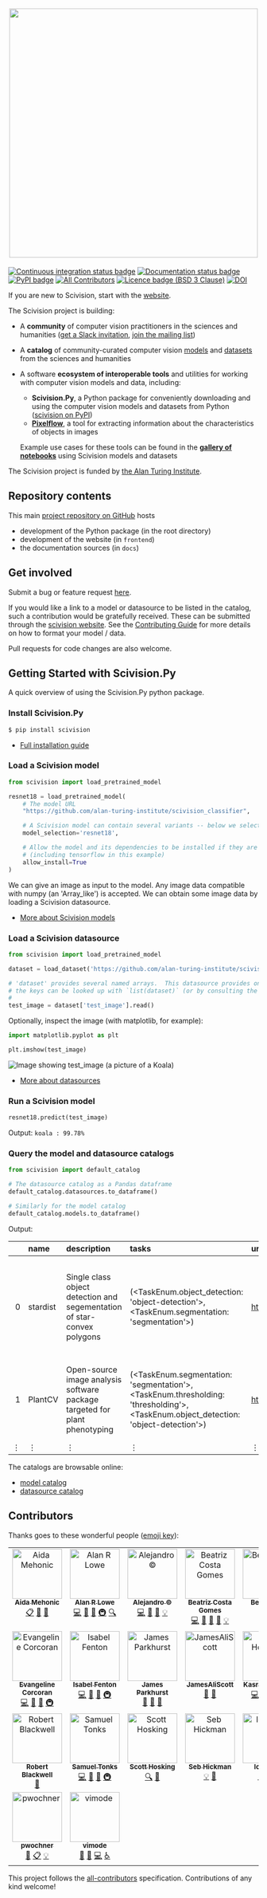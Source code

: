 <h1 align="center">
<img src="https://raw.githubusercontent.com/alan-turing-institute/scivision/main/imgs/logo_name.png" width="500"/>
</h1>

[![Continuous integration status badge](https://github.com/alan-turing-institute/scivision/actions/workflows/scivision.yml/badge.svg)](https://github.com/alan-turing-institute/scivision/actions/workflows/scivision.yml)
[![Documentation status badge](https://readthedocs.org/projects/scivision/badge/?version=latest)](https://scivision.readthedocs.io/en/latest/?badge=latest)
[![PyPI badge](https://img.shields.io/pypi/v/scivision)](https://pypi.org/project/scivision/)
[![All Contributors](https://img.shields.io/github/all-contributors/alan-turing-institute/scivision?color=ee8449)](#contributors)
[![Licence badge (BSD 3 Clause)](https://img.shields.io/badge/License-BSD_3--Clause-blue.svg)](https://github.com/alan-turing-institute/scivision/blob/main/LICENSE)
[![DOI](https://zenodo.org/badge/367023884.svg)](https://zenodo.org/doi/10.5281/zenodo.10792860)

If you are new to Scivision, start with the [website](https://sci.vision/).

The Scivision project is building:

- A **community** of computer vision practitioners in the sciences and humanities
   ([get a Slack invitation](https://docs.google.com/forms/d/e/1FAIpQLSfDPbsb_CWApnodHlNyOQMQdKhKA9meJi_SAuh8K8dVpbIiDA/viewform), [join the mailing list](https://scivision.substack.com/))
- A **catalog** of community-curated computer vision [models](https://sci.vision/#/model-grid) and [datasets](https://sci.vision/#/datasource-grid) from the sciences and humanities
- A software **ecosystem of interoperable tools** and utilities for working with computer vision models and data, including:
  - **Scivision.Py**, a Python package for conveniently downloading and using the computer vision models and datasets from Python ([scivision on PyPI](https://pypi.org/project/scivision/))
  - **[Pixelflow](https://github.com/alan-turing-institute/pixelflow)**, a tool for extracting information about the characteristics of objects in images

  Example use cases for these tools can be found in the [**gallery of notebooks**](https://github.com/scivision-gallery) using Scivision models and datasets 

The Scivision project is funded by [the Alan Turing Institute](https://www.turing.ac.uk/).

## Repository contents

This main [project repository on GitHub](https://github.com/alan-turing-institute/scivision) hosts
  - development of the Python package (in the root directory)
  - development of the website (in `frontend`)
  - the documentation sources (in `docs`)

## Get involved
Submit a bug or feature request [here](https://github.com/alan-turing-institute/scivision/issues).

If you would like a link to a model or datasource to be listed in the catalog, such a contribution would be gratefully received. These can be submitted through the [scivision website](https://sci.vision/#/contribute). See the [Contributing Guide](https://scivision.readthedocs.io/en/latest/contributing.html) for more details on how to format your model / data.  

Pull requests for code changes are also welcome.


## Getting Started with Scivision.Py

A quick overview of using the Scivision.Py python package.

### Install Scivision.Py

```sh
$ pip install scivision
```

- [Full installation guide](https://scivision.readthedocs.io/en/latest/user_guide.html#installation)

### Load a Scivision model

```python
from scivision import load_pretrained_model

resnet18 = load_pretrained_model(
    # The model URL
    "https://github.com/alan-turing-institute/scivision_classifier",

    # A Scivision model can contain several variants -- below we select the one to use
    model_selection='resnet18',

    # Allow the model and its dependencies to be installed if they are not already
    # (including tensorflow in this example)
    allow_install=True
)
```

We can give an image as input to the model.  Any image data compatible with numpy (an 'Array_like') is accepted.
We can obtain some image data by loading a Scivision datasource.

- [More about Scivision models](https://scivision.readthedocs.io/en/latest/model_repository_template.html)

### Load a Scivision datasource

```python
from scivision import load_pretrained_model

dataset = load_dataset('https://github.com/alan-turing-institute/scivision-test-data')

# 'dataset' provides several named arrays.  This datasource provides one named 'test_image':
# the keys can be looked up with `list(dataset)` (or by consulting the datasource documentation)
#
test_image = dataset['test_image'].read()
```

Optionally, inspect the image (with matplotlib, for example):
```python
import matplotlib.pyplot as plt

plt.imshow(test_image)
```

![Image showing test_image (a picture of a Koala)](https://upload.wikimedia.org/wikipedia/commons/thumb/2/21/Cutest_Koala.jpg/262px-Cutest_Koala.jpg)

- [More about datasources](https://scivision.readthedocs.io/en/latest/data_repository_template.html)

### Run a Scivision model

```python
resnet18.predict(test_image)
```

Output: `koala : 99.78%`

### Query the model and datasource catalogs

```python
from scivision import default_catalog

# The datasource catalog as a Pandas dataframe
default_catalog.datasources.to_dataframe()

# Similarly for the model catalog
default_catalog.models.to_dataframe()
```

Output:

|    | name     | description                                                                | tasks                                                                                                                               | url                                       | pkg_url                                             | format   | scivision_usable   | pretrained   | labels_required   | institution         | tags                                                                                                                                  |
|---:|:---------|:---------------------------------------------------------------------------|:------------------------------------------------------------------------------------------------------------------------------------|:------------------------------------------|:----------------------------------------------------|:---------|:-------------------|:-------------|:------------------|:--------------------|:--------------------------------------------------------------------------------------------------------------------------------------|
|  0 | stardist | Single class object detection and segementation of star-convex polygons    | (<TaskEnum.object_detection: 'object-detection'>, <TaskEnum.segmentation: 'segmentation'>)                                          | https://github.com/stardist/stardist      | git+https://github.com/stardist/stardist.git@master | image    | False              | True         | True              | ('epfl',)           | ('2D', '3D', 'optical-microscopy', 'xray', 'microtomography', 'cell-counting', 'plant-phenotyping', 'climate-change-and-agriculture') |
|  1 | PlantCV  | Open-source image analysis software package targeted for plant phenotyping | (<TaskEnum.segmentation: 'segmentation'>, <TaskEnum.thresholding: 'thresholding'>, <TaskEnum.object_detection: 'object-detection'>) | https://github.com/danforthcenter/plantcv | git+https://github.com/danforthcenter/plantcv@main  | image    | False              | True         | True              | ('danforthcenter',) | ('2D', 'hyperspectral', 'multispectral', 'near-infrared', 'infrared', 'plant-phenotyping', 'climate-change-and-agriculture')          |
|  ⋮ | ⋮ | ⋮ | ⋮ | ⋮ | ⋮ | ⋮ | ⋮ | ⋮ | ⋮ | ⋮ | ⋮ |


The catalogs are browsable online:
  - [model catalog](https://sci.vision/#/model-grid)
  - [datasource catalog](https://sci.vision/#/datasource-grid)

## Contributors

Thanks goes to these wonderful people ([emoji key](https://allcontributors.org/docs/en/emoji-key)):

<!-- ALL-CONTRIBUTORS-LIST:START - Do not remove or modify this section -->
<!-- prettier-ignore-start -->
<!-- markdownlint-disable -->
<table>
  <tbody>
    <tr>
      <td align="center" valign="top" width="14.28%"><a href="https://github.com/AidaMehonic"><img src="https://avatars.githubusercontent.com/u/45169136?v=4?s=100" width="100px;" alt="Aida Mehonic"/><br /><sub><b>Aida Mehonic</b></sub></a><br /><a href="#eventOrganizing-AidaMehonic" title="Event Organizing">📋</a> <a href="https://github.com/alan-turing-institute/scivision/commits?author=AidaMehonic" title="Documentation">📖</a> <a href="#ideas-AidaMehonic" title="Ideas, Planning, & Feedback">🤔</a></td>
      <td align="center" valign="top" width="14.28%"><a href="http://lowe.cs.ucl.ac.uk"><img src="https://avatars.githubusercontent.com/u/8217795?v=4?s=100" width="100px;" alt="Alan R Lowe"/><br /><sub><b>Alan R Lowe</b></sub></a><br /><a href="https://github.com/alan-turing-institute/scivision/commits?author=quantumjot" title="Code">💻</a> <a href="#ideas-quantumjot" title="Ideas, Planning, & Feedback">🤔</a> <a href="https://github.com/alan-turing-institute/scivision/commits?author=quantumjot" title="Documentation">📖</a> <a href="#infra-quantumjot" title="Infrastructure (Hosting, Build-Tools, etc)">🚇</a> <a href="#fundingFinding-quantumjot" title="Funding Finding">🔍</a></td>
      <td align="center" valign="top" width="14.28%"><a href="https://github.com/acocac"><img src="https://avatars.githubusercontent.com/u/13321552?v=4?s=100" width="100px;" alt="Alejandro ©"/><br /><sub><b>Alejandro ©</b></sub></a><br /><a href="https://github.com/alan-turing-institute/scivision/commits?author=acocac" title="Code">💻</a> <a href="#ideas-acocac" title="Ideas, Planning, & Feedback">🤔</a> <a href="#design-acocac" title="Design">🎨</a> <a href="#example-acocac" title="Examples">💡</a></td>
      <td align="center" valign="top" width="14.28%"><a href="https://github.com/mooniean"><img src="https://avatars.githubusercontent.com/u/6002774?v=4?s=100" width="100px;" alt="Beatriz Costa Gomes"/><br /><sub><b>Beatriz Costa Gomes</b></sub></a><br /><a href="https://github.com/alan-turing-institute/scivision/commits?author=mooniean" title="Code">💻</a> <a href="#ideas-mooniean" title="Ideas, Planning, & Feedback">🤔</a> <a href="https://github.com/alan-turing-institute/scivision/commits?author=mooniean" title="Documentation">📖</a> <a href="#design-mooniean" title="Design">🎨</a> <a href="#example-mooniean" title="Examples">💡</a></td>
      <td align="center" valign="top" width="14.28%"><a href="https://github.com/lupinthief"><img src="https://avatars.githubusercontent.com/u/3716248?v=4?s=100" width="100px;" alt="Ben Evans"/><br /><sub><b>Ben Evans</b></sub></a><br /><a href="#ideas-lupinthief" title="Ideas, Planning, & Feedback">🤔</a></td>
      <td align="center" valign="top" width="14.28%"><a href="http://edchalstrey.com/"><img src="https://avatars.githubusercontent.com/u/5486164?v=4?s=100" width="100px;" alt="Ed Chalstrey"/><br /><sub><b>Ed Chalstrey</b></sub></a><br /><a href="https://github.com/alan-turing-institute/scivision/commits?author=edwardchalstrey1" title="Code">💻</a> <a href="#ideas-edwardchalstrey1" title="Ideas, Planning, & Feedback">🤔</a> <a href="https://github.com/alan-turing-institute/scivision/commits?author=edwardchalstrey1" title="Documentation">📖</a> <a href="#infra-edwardchalstrey1" title="Infrastructure (Hosting, Build-Tools, etc)">🚇</a></td>
      <td align="center" valign="top" width="14.28%"><a href="https://erioldoesdesign.github.io/"><img src="https://avatars.githubusercontent.com/u/11681324?v=4?s=100" width="100px;" alt="Eriol Fox"/><br /><sub><b>Eriol Fox</b></sub></a><br /><a href="#ideas-Erioldoesdesign" title="Ideas, Planning, & Feedback">🤔</a> <a href="#design-Erioldoesdesign" title="Design">🎨</a></td>
    </tr>
    <tr>
      <td align="center" valign="top" width="14.28%"><a href="https://github.com/evangeline-corcoran"><img src="https://avatars.githubusercontent.com/u/82043547?v=4?s=100" width="100px;" alt="Evangeline Corcoran"/><br /><sub><b>Evangeline Corcoran</b></sub></a><br /><a href="https://github.com/alan-turing-institute/scivision/commits?author=evangeline-corcoran" title="Code">💻</a> <a href="#ideas-evangeline-corcoran" title="Ideas, Planning, & Feedback">🤔</a> <a href="https://github.com/alan-turing-institute/scivision/commits?author=evangeline-corcoran" title="Documentation">📖</a> <a href="#infra-evangeline-corcoran" title="Infrastructure (Hosting, Build-Tools, etc)">🚇</a></td>
      <td align="center" valign="top" width="14.28%"><a href="https://github.com/IFenton"><img src="https://avatars.githubusercontent.com/u/5773962?v=4?s=100" width="100px;" alt="Isabel Fenton"/><br /><sub><b>Isabel Fenton</b></sub></a><br /><a href="https://github.com/alan-turing-institute/scivision/commits?author=IFenton" title="Code">💻</a> <a href="#ideas-IFenton" title="Ideas, Planning, & Feedback">🤔</a> <a href="https://github.com/alan-turing-institute/scivision/commits?author=IFenton" title="Documentation">📖</a> <a href="#infra-IFenton" title="Infrastructure (Hosting, Build-Tools, etc)">🚇</a></td>
      <td align="center" valign="top" width="14.28%"><a href="https://github.com/jmp1985"><img src="https://avatars.githubusercontent.com/u/2241889?v=4?s=100" width="100px;" alt="James Parkhurst"/><br /><sub><b>James Parkhurst</b></sub></a><br /><a href="#ideas-jmp1985" title="Ideas, Planning, & Feedback">🤔</a> <a href="#data-jmp1985" title="Data">🔣</a> <a href="#plugin-jmp1985" title="Plugin/utility libraries">🔌</a></td>
      <td align="center" valign="top" width="14.28%"><a href="https://github.com/JamesAliScott"><img src="https://avatars.githubusercontent.com/u/49982034?v=4?s=100" width="100px;" alt="JamesAliScott"/><br /><sub><b>JamesAliScott</b></sub></a><br /><a href="#ideas-JamesAliScott" title="Ideas, Planning, & Feedback">🤔</a> <a href="#data-JamesAliScott" title="Data">🔣</a></td>
      <td align="center" valign="top" width="14.28%"><a href="https://github.com/kasra-hosseini"><img src="https://avatars.githubusercontent.com/u/1899856?v=4?s=100" width="100px;" alt="Kasra Hosseini"/><br /><sub><b>Kasra Hosseini</b></sub></a><br /><a href="https://github.com/alan-turing-institute/scivision/commits?author=kasra-hosseini" title="Code">💻</a> <a href="#ideas-kasra-hosseini" title="Ideas, Planning, & Feedback">🤔</a> <a href="https://github.com/alan-turing-institute/scivision/commits?author=kasra-hosseini" title="Documentation">📖</a> <a href="#infra-kasra-hosseini" title="Infrastructure (Hosting, Build-Tools, etc)">🚇</a></td>
      <td align="center" valign="top" width="14.28%"><a href="https://github.com/MartinSJRogers"><img src="https://avatars.githubusercontent.com/u/43956226?v=4?s=100" width="100px;" alt="Martin Rogers"/><br /><sub><b>Martin Rogers</b></sub></a><br /><a href="#data-martinsjrogers" title="Data">🔣</a> <a href="#example-martinsjrogers" title="Examples">💡</a> <a href="https://github.com/alan-turing-institute/scivision/commits?author=martinsjrogers" title="Code">💻</a> <a href="#ideas-martinsjrogers" title="Ideas, Planning, & Feedback">🤔</a></td>
      <td align="center" valign="top" width="14.28%"><a href="https://miquelmassot.github.io/"><img src="https://avatars.githubusercontent.com/u/1611148?v=4?s=100" width="100px;" alt="Miquel Massot"/><br /><sub><b>Miquel Massot</b></sub></a><br /><a href="https://github.com/alan-turing-institute/scivision/commits?author=miquelmassot" title="Code">💻</a> <a href="#ideas-miquelmassot" title="Ideas, Planning, & Feedback">🤔</a> <a href="https://github.com/alan-turing-institute/scivision/commits?author=miquelmassot" title="Documentation">📖</a> <a href="#plugin-miquelmassot" title="Plugin/utility libraries">🔌</a></td>
    </tr>
    <tr>
      <td align="center" valign="top" width="14.28%"><a href="http://www.robblackwell.com"><img src="https://avatars.githubusercontent.com/u/41913?v=4?s=100" width="100px;" alt="Robert Blackwell"/><br /><sub><b>Robert Blackwell</b></sub></a><br /><a href="#ideas-RobBlackwell" title="Ideas, Planning, & Feedback">🤔</a></td>
      <td align="center" valign="top" width="14.28%"><a href="https://github.com/Tonks684"><img src="https://avatars.githubusercontent.com/u/60216815?v=4?s=100" width="100px;" alt="Samuel Tonks"/><br /><sub><b>Samuel Tonks</b></sub></a><br /><a href="https://github.com/alan-turing-institute/scivision/commits?author=Tonks684" title="Code">💻</a> <a href="#ideas-Tonks684" title="Ideas, Planning, & Feedback">🤔</a> <a href="https://github.com/alan-turing-institute/scivision/commits?author=Tonks684" title="Documentation">📖</a> <a href="#infra-Tonks684" title="Infrastructure (Hosting, Build-Tools, etc)">🚇</a></td>
      <td align="center" valign="top" width="14.28%"><a href="https://scotthosking.com"><img src="https://avatars.githubusercontent.com/u/10783052?v=4?s=100" width="100px;" alt="Scott Hosking"/><br /><sub><b>Scott Hosking</b></sub></a><br /><a href="#fundingFinding-scotthosking" title="Funding Finding">🔍</a> <a href="#ideas-scotthosking" title="Ideas, Planning, & Feedback">🤔</a></td>
      <td align="center" valign="top" width="14.28%"><a href="http://shmh40.github.io"><img src="https://avatars.githubusercontent.com/u/56727418?v=4?s=100" width="100px;" alt="Seb Hickman"/><br /><sub><b>Seb Hickman</b></sub></a><br /><a href="#example-shmh40" title="Examples">💡</a> <a href="#talk-shmh40" title="Talks">📢</a></td>
      <td align="center" valign="top" width="14.28%"><a href="https://github.com/louisavz"><img src="https://avatars.githubusercontent.com/u/63079440?v=4?s=100" width="100px;" alt="louisavz"/><br /><sub><b>louisavz</b></sub></a><br /><a href="#ideas-louisavz" title="Ideas, Planning, & Feedback">🤔</a> <a href="#promotion-louisavz" title="Promotion">📣</a> <a href="#blog-louisavz" title="Blogposts">📝</a></td>
      <td align="center" valign="top" width="14.28%"><a href="https://github.com/nbarlowATI"><img src="https://avatars.githubusercontent.com/u/33832774?v=4?s=100" width="100px;" alt="nbarlowATI"/><br /><sub><b>nbarlowATI</b></sub></a><br /><a href="#ideas-nbarlowATI" title="Ideas, Planning, & Feedback">🤔</a> <a href="#eventOrganizing-nbarlowATI" title="Event Organizing">📋</a> <a href="#example-nbarlowATI" title="Examples">💡</a></td>
      <td align="center" valign="top" width="14.28%"><a href="https://github.com/ots22"><img src="https://avatars.githubusercontent.com/u/5434836?v=4?s=100" width="100px;" alt="ots22"/><br /><sub><b>ots22</b></sub></a><br /><a href="https://github.com/alan-turing-institute/scivision/commits?author=ots22" title="Code">💻</a> <a href="#ideas-ots22" title="Ideas, Planning, & Feedback">🤔</a> <a href="https://github.com/alan-turing-institute/scivision/commits?author=ots22" title="Documentation">📖</a> <a href="#infra-ots22" title="Infrastructure (Hosting, Build-Tools, etc)">🚇</a></td>
    </tr>
    <tr>
      <td align="center" valign="top" width="14.28%"><a href="https://github.com/pwochner"><img src="https://avatars.githubusercontent.com/u/78024695?v=4?s=100" width="100px;" alt="pwochner"/><br /><sub><b>pwochner</b></sub></a><br /><a href="#ideas-pwochner" title="Ideas, Planning, & Feedback">🤔</a> <a href="#eventOrganizing-pwochner" title="Event Organizing">📋</a> <a href="#example-pwochner" title="Examples">💡</a></td>
      <td align="center" valign="top" width="14.28%"><a href="https://github.com/vimode"><img src="https://avatars.githubusercontent.com/u/39148877?v=4?s=100" width="100px;" alt="vimode"/><br /><sub><b>vimode</b></sub></a><br /><a href="#ideas-vimode" title="Ideas, Planning, & Feedback">🤔</a> <a href="#design-vimode" title="Design">🎨</a> <a href="https://github.com/alan-turing-institute/scivision/commits?author=vimode" title="Code">💻</a> <a href="#a11y-vimode" title="Accessibility">️️️️♿️</a></td>
    </tr>
  </tbody>
</table>

<!-- markdownlint-restore -->
<!-- prettier-ignore-end -->

<!-- ALL-CONTRIBUTORS-LIST:END -->

This project follows the [all-contributors](https://github.com/all-contributors/all-contributors) specification. Contributions of any kind welcome!

